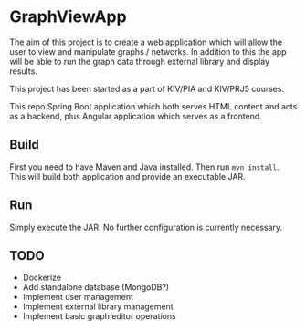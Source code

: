 # GraphViewApp

The aim of this project is to create a web application which will allow the user to view and manipulate graphs / networks. 
In addition to this the app will be able to run the graph data through external library and display results.

This project has been started as a part of KIV/PIA and KIV/PRJ5 courses.

This repo Spring Boot application which both serves HTML content and acts as a backend, plus Angular
 application which serves as a frontend. 

## Build

First you need to have Maven and Java installed.
Then run `mvn install`. This will build both application and provide an executable JAR.

## Run

Simply execute the JAR. No further configuration is currently necessary.

## TODO

- Dockerize
- Add standalone database (MongoDB?)
- Implement user management
- Implement external library management
- Implement basic graph editor operations
